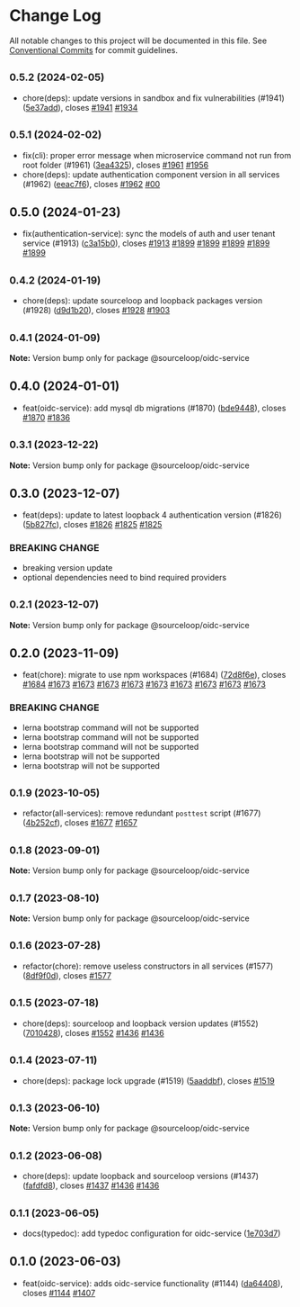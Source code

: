# Change Log

All notable changes to this project will be documented in this file.
See [Conventional Commits](https://conventionalcommits.org) for commit guidelines.

## <small>0.5.2 (2024-02-05)</small>

* chore(deps): update versions in sandbox and fix vulnerabilities  (#1941) ([5e37add](https://github.com/sourcefuse/loopback4-microservice-catalog/commit/5e37add)), closes [#1941](https://github.com/sourcefuse/loopback4-microservice-catalog/issues/1941) [#1934](https://github.com/sourcefuse/loopback4-microservice-catalog/issues/1934)





## <small>0.5.1 (2024-02-02)</small>

* fix(cli): proper error message when microservice command not run from root folder (#1961) ([3ea4325](https://github.com/sourcefuse/loopback4-microservice-catalog/commit/3ea4325)), closes [#1961](https://github.com/sourcefuse/loopback4-microservice-catalog/issues/1961) [#1956](https://github.com/sourcefuse/loopback4-microservice-catalog/issues/1956)
* chore(deps): update authentication component version in all services (#1962) ([eeac7f6](https://github.com/sourcefuse/loopback4-microservice-catalog/commit/eeac7f6)), closes [#1962](https://github.com/sourcefuse/loopback4-microservice-catalog/issues/1962) [#00](https://github.com/sourcefuse/loopback4-microservice-catalog/issues/00)





## 0.5.0 (2024-01-23)

* fix(authentication-service): sync the models of auth and user tenant service (#1913) ([c3a15b0](https://github.com/sourcefuse/loopback4-microservice-catalog/commit/c3a15b0)), closes [#1913](https://github.com/sourcefuse/loopback4-microservice-catalog/issues/1913) [#1899](https://github.com/sourcefuse/loopback4-microservice-catalog/issues/1899) [#1899](https://github.com/sourcefuse/loopback4-microservice-catalog/issues/1899) [#1899](https://github.com/sourcefuse/loopback4-microservice-catalog/issues/1899) [#1899](https://github.com/sourcefuse/loopback4-microservice-catalog/issues/1899) [#1899](https://github.com/sourcefuse/loopback4-microservice-catalog/issues/1899)





## <small>0.4.2 (2024-01-19)</small>

* chore(deps): update sourceloop and loopback packages version (#1928) ([d9d1b20](https://github.com/sourcefuse/loopback4-microservice-catalog/commit/d9d1b20)), closes [#1928](https://github.com/sourcefuse/loopback4-microservice-catalog/issues/1928) [#1903](https://github.com/sourcefuse/loopback4-microservice-catalog/issues/1903)





## <small>0.4.1 (2024-01-09)</small>

**Note:** Version bump only for package @sourceloop/oidc-service





## 0.4.0 (2024-01-01)

* feat(oidc-service): add mysql db migrations (#1870) ([bde9448](https://github.com/sourcefuse/loopback4-microservice-catalog/commit/bde9448)), closes [#1870](https://github.com/sourcefuse/loopback4-microservice-catalog/issues/1870) [#1836](https://github.com/sourcefuse/loopback4-microservice-catalog/issues/1836)





## <small>0.3.1 (2023-12-22)</small>

**Note:** Version bump only for package @sourceloop/oidc-service





## 0.3.0 (2023-12-07)

* feat(deps): update to latest loopback 4 authentication version (#1826) ([5b827fc](https://github.com/sourcefuse/loopback4-microservice-catalog/commit/5b827fc)), closes [#1826](https://github.com/sourcefuse/loopback4-microservice-catalog/issues/1826) [#1825](https://github.com/sourcefuse/loopback4-microservice-catalog/issues/1825) [#1825](https://github.com/sourcefuse/loopback4-microservice-catalog/issues/1825)


### BREAKING CHANGE

* breaking version update
* optional dependencies need to bind required providers




## <small>0.2.1 (2023-12-07)</small>

**Note:** Version bump only for package @sourceloop/oidc-service





## 0.2.0 (2023-11-09)

* feat(chore): migrate to use npm workspaces (#1684) ([72d8f6e](https://github.com/sourcefuse/loopback4-microservice-catalog/commit/72d8f6e)), closes [#1684](https://github.com/sourcefuse/loopback4-microservice-catalog/issues/1684) [#1673](https://github.com/sourcefuse/loopback4-microservice-catalog/issues/1673) [#1673](https://github.com/sourcefuse/loopback4-microservice-catalog/issues/1673) [#1673](https://github.com/sourcefuse/loopback4-microservice-catalog/issues/1673) [#1673](https://github.com/sourcefuse/loopback4-microservice-catalog/issues/1673) [#1673](https://github.com/sourcefuse/loopback4-microservice-catalog/issues/1673) [#1673](https://github.com/sourcefuse/loopback4-microservice-catalog/issues/1673) [#1673](https://github.com/sourcefuse/loopback4-microservice-catalog/issues/1673) [#1673](https://github.com/sourcefuse/loopback4-microservice-catalog/issues/1673) [#1673](https://github.com/sourcefuse/loopback4-microservice-catalog/issues/1673)


### BREAKING CHANGE

* lerna bootstrap command will not be supported
* lerna bootstrap command will not be supported
* lerna bootstrap command will not be supported
* lerna bootstrap will not be supported
* lerna bootstrap will not be supported




## <small>0.1.9 (2023-10-05)</small>

* refactor(all-services): remove redundant `posttest` script (#1677) ([4b252cf](https://github.com/sourcefuse/loopback4-microservice-catalog/commit/4b252cf)), closes [#1677](https://github.com/sourcefuse/loopback4-microservice-catalog/issues/1677) [#1657](https://github.com/sourcefuse/loopback4-microservice-catalog/issues/1657)





## <small>0.1.8 (2023-09-01)</small>

**Note:** Version bump only for package @sourceloop/oidc-service





## <small>0.1.7 (2023-08-10)</small>

**Note:** Version bump only for package @sourceloop/oidc-service





## <small>0.1.6 (2023-07-28)</small>

* refactor(chore): remove useless constructors in all services (#1577) ([8df9f0d](https://github.com/sourcefuse/loopback4-microservice-catalog/commit/8df9f0d)), closes [#1577](https://github.com/sourcefuse/loopback4-microservice-catalog/issues/1577)





## <small>0.1.5 (2023-07-18)</small>

* chore(deps): sourceloop and loopback version updates (#1552) ([7010428](https://github.com/sourcefuse/loopback4-microservice-catalog/commit/7010428)), closes [#1552](https://github.com/sourcefuse/loopback4-microservice-catalog/issues/1552) [#1436](https://github.com/sourcefuse/loopback4-microservice-catalog/issues/1436) [#1436](https://github.com/sourcefuse/loopback4-microservice-catalog/issues/1436)





## <small>0.1.4 (2023-07-11)</small>

* chore(deps): package lock upgrade (#1519) ([5aaddbf](https://github.com/sourcefuse/loopback4-microservice-catalog/commit/5aaddbf)), closes [#1519](https://github.com/sourcefuse/loopback4-microservice-catalog/issues/1519)





## <small>0.1.3 (2023-06-10)</small>

**Note:** Version bump only for package @sourceloop/oidc-service





## <small>0.1.2 (2023-06-08)</small>

* chore(deps): update loopback and sourceloop versions (#1437) ([fafdfd8](https://github.com/sourcefuse/loopback4-microservice-catalog/commit/fafdfd8)), closes [#1437](https://github.com/sourcefuse/loopback4-microservice-catalog/issues/1437) [#1436](https://github.com/sourcefuse/loopback4-microservice-catalog/issues/1436) [#1436](https://github.com/sourcefuse/loopback4-microservice-catalog/issues/1436)





## <small>0.1.1 (2023-06-05)</small>

* docs(typedoc): add typedoc configuration for oidc-service ([1e703d7](https://github.com/sourcefuse/loopback4-microservice-catalog/commit/1e703d7))





## 0.1.0 (2023-06-03)

* feat(oidc-service): adds oidc-service functionality (#1144) ([da64408](https://github.com/sourcefuse/loopback4-microservice-catalog/commit/da64408)), closes [#1144](https://github.com/sourcefuse/loopback4-microservice-catalog/issues/1144) [#1407](https://github.com/sourcefuse/loopback4-microservice-catalog/issues/1407)
